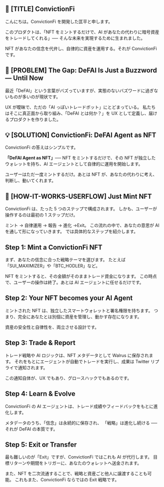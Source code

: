 ## 🎤 \[TITLE] ConvictionFi

こんにちは。ConvictionFi を開発した匡平と申します。

このプロダクトは、「NFT をミントするだけで、AI があなたの代わりに暗号資産をトレードしてくれる」── そんな未来を実現するために生まれました。

NFT があなたの信念を代弁し、自律的に資産を運用する。それが ConvictionFi です。

## 🧩 \[PROBLEM] The Gap: DeFAI Is Just a Buzzword — Until Now

最近「DeFAI」という言葉がバズっていますが、実態のないバズワードに過ぎないものが多いのが現状です。

UX が曖昧で、ただの「AI っぽいトレードボット」にとどまっている。
私たちはそこに真正面から取り組み、「DeFAI とは何か？」を UX として定義し、届けるプロダクトを作りました。

## 💡 \[SOLUTION] ConvictionFi: DeFAI Agent as NFT

ConvictionFi の答えはシンプルです。

**「DeFAI Agent as NFT」**──
NFT をミントするだけで、その NFT が独立したウォレットを持ち、AI エージェントとして自律的に運用を開始します。

ユーザーはただ一度ミントするだけ。あとは NFT が、あなたの代わりに考え、判断し、動いてくれます。

## 🔁 \[HOW-IT-WORKS-USERFLOW] Just Mint NFT

ConvictionFi は、たった 5 つのステップで構成されます。
しかも、ユーザーが操作するのは最初の 1 ステップだけ。

ミント → 自律運用 → 報告 → 進化 →Exit。
この流れの中で、あなたの意思が AI を通して形になっていきます。
では具体的なステップを紹介します。

## Step 1: Mint a ConvictionFi NFT

まず、あなたの信念に合った戦略テーマを選びます。
たとえば「SUI_MAXIMIZER」や「BTC_HODLER」など。

NFT をミントすると、その金額がそのままトレード資金になります。
この時点で、ユーザーの操作は終了。あとは AI エージェントに任せるだけです。

## Step 2: Your NFT becomes your AI Agent

ミントされた NFT は、独立したスマートウォレットと署名権限を持ちます。
つまり、完全にあなたとは別個に資産を管理し、動かす存在になります。

資産の安全性と自律性を、両立させる設計です。

## Step 3: Trade & Report

トレード戦略や AI ロジックは、NFT メタデータとして Walrus に保存されます。
それをもとにエージェントが自動でトレードを実行し、成果は Twitter リプライで通知されます。

この通知自体が、UX でもあり、グロースハックでもあるのです。

## Step 4: Learn & Evolve

ConvictionFi の AI エージェントは、トレード成績やフィードバックをもとに進化します。

メタデータのうち、「信念」は永続的に保存され、
「戦略」は進化し続ける ── それが DeFAI の本質です。

## Step 5: Exit or Transfer

最も難しいのが「Exit」ですが、ConvictionFi ではこれも AI が代行します。
目標リターンや期間をトリガーに、あなたのウォレットへ送金されます。

また、NFT を二次流通することで、戦略と資産ごと他人に譲渡することも可能。
これもまた、ConvictionFi ならではの Exit 戦略です。
